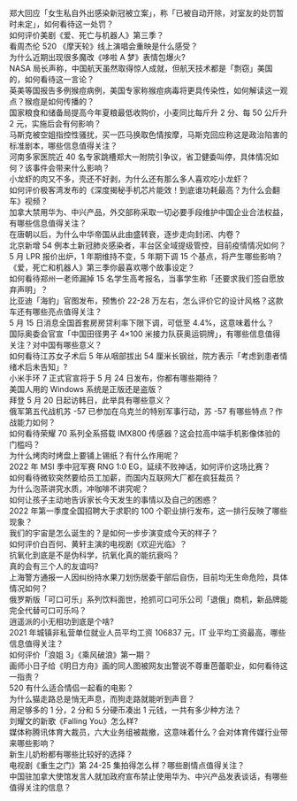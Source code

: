 郑大回应「女生私自外出感染新冠被立案」，称「已被自动开除，对室友的处罚暂时未定」，如何看待这一处罚？  
如何评价美剧《爱、死亡与机器人》第三季？  
看周杰伦 520 《摩天轮》线上演唱会重映是什么感受？  
为什么近期出现很多魔改《哆啦 A 梦》表情包爆火?  
NASA 局长声称，中国航天虽然取得惊人成就，但航天技术都是「剽窃」美国的，如何看待这一言论？  
英美等国报告多例猴痘病例，美国专家称猴痘病毒将更具传染性，如何解读这一观点？猴痘是如何传播的？  
国家粮食和储备局提高今年夏粮最低收购价，小麦同比每斤升 2 分、每 50 公斤升 2 元，实施后会有何影响？  
马斯克被空姐指控性骚扰，买一匹马换取色情按摩，马斯克回应称这是政治陷害的标准剧本，哪些信息值得关注？  
河南多家医院近 40 名专家跳槽郑大一附院引争议，省卫健委叫停，具体情况如何？该事件会带来什么影响？  
小龙虾的肉又不多，壳还不好剥，为什么还有那么多人喜欢吃小龙虾？  
如何评价极客湾发布的《深度揭秘手机芯片能效！到底谁功耗最高？为什么会翻车》视频？  
加拿大禁用华为、中兴产品，外交部称采取一切必要手段维护中国企业合法权益，有哪些信息值得关注？  
在唐朝以后，为什么中华帝国从此由盛转衰，逐步走向封闭、内卷？  
北京新增 54 例本土新冠肺炎感染者，丰台区全域提级管控，目前疫情情况如何？  
5 月 LPR 报价出炉，1 年期维持不变，5 年期下调 15 个基点，将产生哪些影响？  
《爱，死亡和机器人》第三季你最喜欢哪个故事设定？  
如何看待郑州一老师漏掉 15 名学生高考报名，当事学生称「还要求我们签自愿放弃声明」？  
比亚迪「海豹」官图发布，预售价 22-28 万左右，怎么评价它的设计风格？这款车还有哪些亮点值得关注？  
5 月 15 日消息全国首套房房贷利率下限下调，可低至 4.4%，这意味着什么？  
国际奥委会官宣「中国田径男子 4×100 米接力队获奥运铜牌」，有哪些信息值得关注？对中国有哪些意义？  
如何看待江苏女子术后 5 年从咽部拔出 54 厘米长钢丝，院方表示「考虑到患者情绪术后未告知」?  
小米手环 7 正式官宣将于 5 月 24 日发布，你都有哪些期待？  
美国人用的 Windows 系统是正版还是盗版？  
拜登 5 月 20 日起访韩日，此举具有哪些意义？  
俄军第五代战机苏 -57 已参加在乌克兰的特别军事行动，苏 -57 有哪些特点？作战能力如何？  
如何看待荣耀 70 系列全系搭载 IMX800 传感器？这会拉高中端手机影像体验的门槛吗？  
为什么烤肉时烤盘上要铺上锡纸？有什么作用呢？  
2022 年 MSI 季中冠军赛 RNG 1:0 EG，延续不败神话，如何评价这场比赛？  
如何看待微软突然要给员工加薪，而国内互联网大厂都在疯狂裁员？  
为什么泡茶讲究水质，冲咖啡不讲究呢？  
如何让孩子主动地告诉家长今天发生的事情以及自己的困惑？  
2022 年第一季度全国招聘大于求职的 100 个职业排行发布，这一排行反映了哪些现象？  
我们的宇宙是怎么诞生的？是如何一步步演变成今天的样子？  
如何评价白百何、黄轩主演的电视剧《欢迎光临》？  
抗氧化到底是不是伪科学，抗氧化真的能抗衰吗？  
真的会有三个人的友谊吗?  
上海警方通报一人因纠纷持水果刀划伤居委干部后自伤，目前均无生命危险，具体情况如何？  
俄罗斯版「可口可乐」系列饮料面世，抢抓可口可乐公司「退俄」商机，新品牌能完全代替可口可乐吗？  
逍遥派的小无相功到底是个啥?  
2021 年城镇非私营单位就业人员平均工资 106837 元，IT 业平均工资最高，哪些信息值得关注？  
如何评价「浪姐 3」《乘风破浪》第一期？  
画师小日子给《明日方舟》画的同人图被网友出警说不尊重芭蕾职业，如何看待这一指责？  
520 有什么适合情侣一起看的电影？  
为什么猫走路总是悄无声息，而狗走路就能听到声音？  
用足够多的 1 分，2 分和 5 分硬币凑出 1 元钱，一共有多少种方法？  
刘耀文的新歌《Falling You》怎么样?  
媒体称腾讯体育大裁员，六大业务组被裁撤，这意味着什么？会对体育传媒行业带来哪些影响？  
新生儿奶粉都有哪些比较好的选择？  
电视剧《重生之门》第 24-25 集拍得怎么样？哪些剧情点值得关注？  
中国驻加拿大使馆发言人就加政府宣布禁止使用华为、中兴产品发表谈话，有哪些值得关注的信息？  
